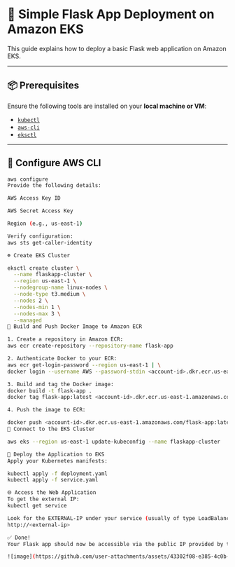 # 🚀 Simple Flask App Deployment on Amazon EKS

This guide explains how to deploy a basic Flask web application on Amazon EKS.

---

## 📦 Prerequisites

Ensure the following tools are installed on your **local machine or VM**:

- [`kubectl`](https://docs.aws.amazon.com/eks/latest/userguide/install-kubectl.html)
- [`aws-cli`](https://docs.aws.amazon.com/cli/latest/userguide/install-cliv2.html)
- [`eksctl`](https://docs.aws.amazon.com/eks/latest/userguide/eksctl.html)

---

## 🔐 Configure AWS CLI

```bash
aws configure
Provide the following details:

AWS Access Key ID

AWS Secret Access Key

Region (e.g., us-east-1)

Verify configuration:
aws sts get-caller-identity

☸️ Create EKS Cluster

eksctl create cluster \
  --name flaskapp-cluster \
  --region us-east-1 \
  --nodegroup-name linux-nodes \
  --node-type t3.medium \
  --nodes 2 \
  --nodes-min 1 \
  --nodes-max 3 \
  --managed
🐳 Build and Push Docker Image to Amazon ECR

1. Create a repository in Amazon ECR:
aws ecr create-repository --repository-name flask-app

2. Authenticate Docker to your ECR:
aws ecr get-login-password --region us-east-1 | \
docker login --username AWS --password-stdin <account-id>.dkr.ecr.us-east-1.amazonaws.com

3. Build and tag the Docker image:
docker build -t flask-app .
docker tag flask-app:latest <account-id>.dkr.ecr.us-east-1.amazonaws.com/flask-app:latest

4. Push the image to ECR:

docker push <account-id>.dkr.ecr.us-east-1.amazonaws.com/flask-app:latest
🔗 Connect to the EKS Cluster

aws eks --region us-east-1 update-kubeconfig --name flaskapp-cluster

🚀 Deploy the Application to EKS
Apply your Kubernetes manifests:

kubectl apply -f deployment.yaml
kubectl apply -f service.yaml

🌐 Access the Web Application
To get the external IP:
kubectl get service

Look for the EXTERNAL-IP under your service (usually of type LoadBalancer), then open:
http://<external-ip>

✅ Done!
Your Flask app should now be accessible via the public IP provided by the LoadBalancer.

![image](https://github.com/user-attachments/assets/43302f08-e385-4c0b-a999-8b99aac3b9ab)


